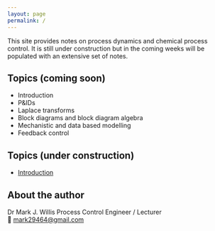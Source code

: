 ```yaml
---
layout: page
permalink: /
---
```


This site provides notes on process dynamics and chemical process control.
It is still under construction but in the coming weeks will be populated with an extensive set of notes.

## Topics (coming soon)

- Introduction
- P&IDs
- Laplace transforms
- Block diagrams and block diagram algebra
- Mechanistic and data based modelling
- Feedback control

## Topics (under construction)
- [Introduction](/introduction/)

## About the author
Dr Mark J. Willis
Process Control Engineer / Lecturer  
📧 [mark29464@gmail.com](mailto:your.email@example.com)  
